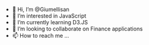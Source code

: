 - 👋 Hi, I’m @Giumellisan
- 👀 I’m interested in JavaScript
- 🌱 I’m currently learning D3.JS
- 💞️ I’m looking to collaborate on Finance applications
- 📫 How to reach me ...

<!---
Giumellisan/Giumellisan is a ✨ special ✨ repository because its `README.md` (this file) appears on your GitHub profile.
You can click the Preview link to take a look at your changes.
--->
